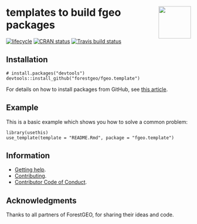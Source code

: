 
<!-- README.md is generated from README.Rmd. Please edit that file -->

# <img src="https://i.imgur.com/m8FNhQR.png" align="right" height=88 /> templates to build **fgeo** packages

[![lifecycle](https://img.shields.io/badge/lifecycle-experimental-orange.svg)](https://www.tidyverse.org/lifecycle/#experimental)
[![CRAN
status](https://www.r-pkg.org/badges/version/fgeo.template)](https://cran.r-project.org/package=fgeo.template)
[![Travis build
status](https://travis-ci.org/forestgeo/fgeo.template.svg?branch=master)](https://travis-ci.org/forestgeo/fgeo.template)

## Installation

    # install.packages("devtools")
    devtools::install_github("forestgeo/fgeo.template")

For details on how to install packages from GitHub, see [this
article](https://goo.gl/dQKEeg).

## Example

This is a basic example which shows you how to solve a common problem:

``` {r
library(usethis)
use_template(template = "README.Rmd", package = "fgeo.template")
```

## Information

  - [Getting help](SUPPORT.md).
  - [Contributing](CONTRIBUTING.md).
  - [Contributor Code of Conduct](CODE_OF_CONDUCT.md).

## Acknowledgments

Thanks to all partners of ForestGEO, for sharing their ideas and code.
